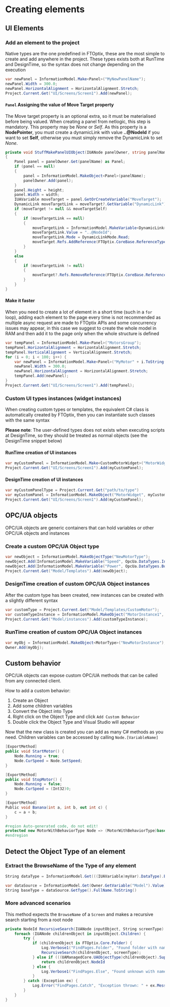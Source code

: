# Creating elements

## UI Elements

### Add an element to the project

Native types are the one predefined in FTOptix, these are the most simple to create and add anywhere in the project. These types exists both at RunTime and DesignTime, so the syntax does not change depending on the execution

```csharp
var newPanel = InformationModel.Make<Panel>("MyNewPanelName");
newPanel.Width = 300.0;
newPanel.HorizontalAlignment = HorizontalAlignment.Stretch;
Project.Current.Get("UI/Screens/Screen1").Add(newPanel);
```

#### `Panel` Assigning the value of Move Target property
The Move target property is an optional extra, so it must be materialised before being valued. When creating a panel from netlogic, this step is mandatory. This property may be *None* or *Self*. As this property is a **NodePointer**, you must create a dynamicLink with value **..@NodeId** if you want to set **Self**, otherwise you must simply remove the DynamicLink to set *None*.

```csharp
private void StuffMakePanelUIObject(IUANode panelOwner, string panelName, int width, int height, bool moveTargetSelf)
{
    Panel panel = panelOwner.Get(panelName) as Panel;
    if (panel == null)
    {
        panel = InformationModel.MakeObject<Panel>(panelName);
        panelOwner.Add(panel);
    }
    panel.Height = height;
    panel.Width = width;
    IUAVariable moveTarget = panel.GetOrCreateVariable("MoveTarget"); 
    DynamicLink moveTargetLink = moveTarget?.GetVariable("DynamicLink") as DynamicLink;
    if (moveTarget != null && moveTargetSelf)
    {
        if (moveTargetLink == null)
        {
            moveTargetLink = InformationModel.MakeVariable<DynamicLink>("DynamicLink", FTOptix.Core.DataTypes.NodePath);
            moveTargetLink.Value = "..@NodeId";
            moveTargetLink.Mode = DynamicLinkMode.Read;
            moveTarget.Refs.AddReference(FTOptix.CoreBase.ReferenceTypes.HasDynamicLink, moveTargetLink);
        }
    }
    else
    {
        if (moveTargetLink != null)
        {
            moveTarget?.Refs.RemoveReference(FTOptix.CoreBase.ReferenceTypes.HasDynamicLink, moveTargetLink.NodeId);
        }
    }
}
```

#### Make it faster

When you need to create a lot of element in a short time (such in a `for` loop), adding each element to the page every time is not recommended as multiple async request are made to FTOptix APIs and some concurrency issues may appear, in this case we suggest to create the whole model in RAM and then add it to the page only when the whole structure is defined

```csharp
var tempPanel = InformationModel.Make<Panel>("MotorsGroup");
tempPanel.HorizontalAlignment = HorizontalAlignment.Stretch;
tempPanel.VerticalAlignment = VerticalAlignment.Stretch;
for (i = 0; i < 100; i++) {
    var newPanel = InformationModel.Make<Panel>("MyMotor" + i.ToString());
    newPanel.Width = 300.0;
    newPanel.HorizontalAlignment = HorizontalAlignment.Stretch;
    tempPanel.Add(newPanel);
}
Project.Current.Get("UI/Screens/Screen1").Add(tempPanel);
```

### Custom UI types instances (widget instances)

When creating custom types or templates, the equivalent C# class is automatically created by FTOptix, then you can instantiate such classes with the same syntax

**Please note**: The user-defined types does not exists when executing scripts at DesignTime, so they should be treated as normal objects (see the DesignTime snippet below)

#### RunTime creation of UI instances

```csharp
var myCustomPanel = InformationModel.Make<CustomMotorWidget>("MotorWidget");
Project.Current.Get("UI/Screens/Screen1").Add(myCustomPanel);
```

#### DesignTime creation of UI instances

```csharp
var myCustomPanelType = Project.Current.Get("path/to/type")
var myCustomPanel = InformationModel.MakeObject("MotorWidget", myCustomPanelType.NodeId);
Project.Current.Get("UI/Screens/Screen1").Add(myCustomPanel);
```

## OPC/UA objects

OPC/UA objects are generic containers that can hold variables or other OPC/UA objects and instances

### Create a custom OPC/UA Object type

```csharp
var newObject = InformationModel.MakeObjectType("NewMotorType");
newObject.Add(InformationModel.MakeVariable("Speed", OpcUa.DataTypes.Int32));
newObject.Add(InformationModel.MakeVariable("Power", OpcUa.DataTypes.Bool));
Project.Current.Get("Model/Templates").Add(newObject);
```

### DesignTime creation of custom OPC/UA Object instances

After the custom type has been created, new instances can be created with a slightly different syntax

```csharp
var customType = Project.Current.Get("Model/Templates/CustomMotor");
var customTypeInstance = InformationModel.MakeObject("MotorInstance1", customType.NodeId);
Project.Current.Get("Model/instances").Add(customTypeInstance);
```

### RunTime creation of custom OPC/UA Object instances

```csharp
var myObj = InformationModel.MakeObject<MotorType>("NewMotorInstance");
Owner.Add(myObj);
```

## Custom behavior

OPC/UA objects can expose custom OPC/UA methods that can be called from any connected client.

How to add a custom behavior:

1. Create an Object
1. Add some children variables
1. Convert the Object into Type
1. Right click on the Object Type and click `Add Custom Behavior`
1. Double click the Object Type and Visual Studio will appear

Now that the new class is created you can add as many C# methods as you need. Children variables can be accessed by calling `Node.[VariableName]`

```csharp
[ExportMethod]
public void StartMotor() {
    Node.Running = true;
    Node.CurSpeed = Node.SetSpeed;
}

[ExportMethod]
public void StopMotor() {
    Node.Running = false;
    Node.CurSpeed = (Int32)0;
}

[ExportMethod]
Public void Banana(int a, int b, out int c) {
    c = a + b;
}

#region Auto-generated code, do not edit!
protected new MotorWithBehaviorType Node => (MotorWithBehaviorType)base.Node;
#endregion
```

## Detect the Object Type of an element

### Extract the BrowseName of the Type of any element

```csharp
String dataType = InformationModel.Get(((IUAVariable)myVar).DataType).BrowseName;
```

```csharp
var dataSource = InformationModel.Get(Owner.GetVariable("Model").Value);
String baseType = dataSource.GetType().FullName.ToString()
```

### More advanced scenarios

This method expects the `BrowseName` of a `Screen` and makes a recursive search starting from a root node

```csharp
private NodeId RecursiveSearch(IUANode inputObject, String screenType) {
    foreach (IUANode childrenObject in inputObject.Children) {
        try {
            if (childrenObject is FTOptix.Core.Folder) {
                Log.Verbose1("FindPages.Folder", "Found folder with name [" + childrenObject.BrowseName + "] and Type: [" + childrenObject.GetType().ToString() + "]");
                RecursiveSearch(childrenObject, screenType);
            } else if (((UAManagedCore.UAObjectType)childrenObject).SuperType.BrowseName == screenType) {
                return childrenObject.NodeId
            } else {
                Log.Verbose1("FindPages.Else", "Found unknown with name [" + childrenObject.BrowseName + "] and Type: [" + childrenObject.GetType().ToString() + "]");
            }
        } catch (Exception ex) {
            Log.Error("FindPages.Catch", "Exception thrown: " + ex.Message);
        }
    }
}

```

